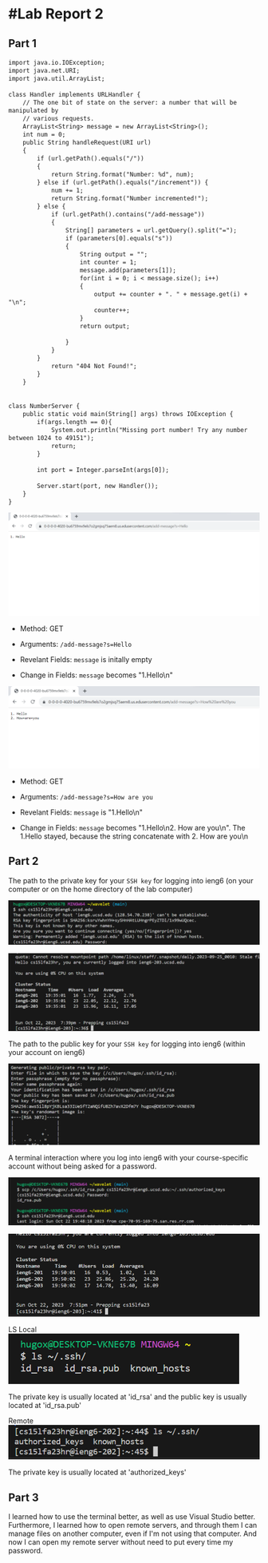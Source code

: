 #Lab Report 2        
=========


Part 1
---------
```
import java.io.IOException;
import java.net.URI;
import java.util.ArrayList;

class Handler implements URLHandler {
    // The one bit of state on the server: a number that will be manipulated by
    // various requests.
    ArrayList<String> message = new ArrayList<String>();
    int num = 0;
    public String handleRequest(URI url)
    {
        if (url.getPath().equals("/")) 
        {
            return String.format("Number: %d", num);
        } else if (url.getPath().equals("/increment")) {
            num += 1;
            return String.format("Number incremented!");
        } else {
            if (url.getPath().contains("/add-message"))
            {
                String[] parameters = url.getQuery().split("=");
                if (parameters[0].equals("s"))
                {
                    String output = "";
                    int counter = 1;
                    message.add(parameters[1]);
                    for(int i = 0; i < message.size(); i++)
                    {
                        output += counter + ". " + message.get(i) + "\n";
                        counter++;
                    } 
                    return output;
        
                }
            }
        }
            return "404 Not Found!";
        }
    }


class NumberServer {
    public static void main(String[] args) throws IOException {
        if(args.length == 0){
            System.out.println("Missing port number! Try any number between 1024 to 49151");
            return;
        }

        int port = Integer.parseInt(args[0]);

        Server.start(port, new Handler());
    }
}
```
![Image](ph25.png)

- Method: GET

- Arguments: `/add-message?s=Hello`

- Revelant Fields: `message` is initally empty

- Change in Fields: `message` becomes "1.Hello\n"

![Image](ph26.png)

- Method: GET

- Arguments: `/add-message?s=How are you`

- Revelant Fields: `message` is "1.Hello\n"

- Change in Fields: `message` becomes "1.Hello\n2. How are you\n". The 1.Hello stayed, because the string concatenate with 2. How are you\n


Part 2
---------

The path to the private key for your `SSH key` for logging into ieng6 (on your computer or on the home directory of the lab computer)

![Image](ph20.png)

![Image](ph21.png)

The path to the public key for your `SSH key` for logging into ieng6 (within your account on ieng6)

![Image](ph22.png)

A terminal interaction where you log into ieng6 with your course-specific account without being asked for a password.

![Image](ph23.png)

![Image](ph24.png)

LS
Local
![Image](lslocal.png)

The private key is usually located at 'id_rsa' and the public key is usually located at 'id_rsa.pub'

Remote
![Image](lsremote.png)

The private key is usually located at 'authorized_keys'

Part 3
---------

I learned how to use the terminal better, as well as use Visual Studio better. Furthermore, I learned how to open remote servers, and through them I can manage files on another computer, even if I'm not using that computer. And now I can open my remote server without need to put every time my password.





  


